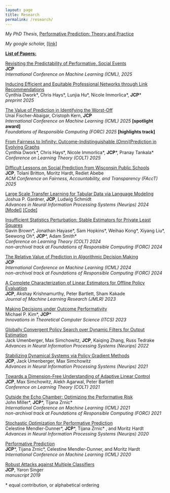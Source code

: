 ```yaml
---
layout: page
title: Research
permalink: /research/
---
```


*My PhD Thesis*, [Performative Prediction: Theory and Practice](https://www2.eecs.berkeley.edu/Pubs/TechRpts/2023/EECS-2023-80.pdf)

*My google scholar,* [[link]](https://scholar.google.com/citations?user=TeBmXz4AAAAJ&hl=en&oi=ao) 

 <ins>**List of Papers:**</ins>

[Revisiting the Predictability of Performative, Social Events](https://jcperdomo.org/pdfs/revisiting.pdf)  
**JCP**  
*International Conference on Machine Learning (ICML), 2025*   
 
[Inducing Efficient and Equitable Professional Networks through Link Recommendations](https://arxiv.org/pdf/2503.04542)       
Cynthia Dwork\*, Chris Hays\*, Lunjia Hu\*, Nicole Immorlica\*, **JCP**\*      
*preprint 2025*     

[The Value of Prediction in Identifying the Worst-Off](https://arxiv.org/pdf/2501.19334)     
Unai Fischer-Abaigar, Cristoph Kern, **JCP**    
*International Conference on Machine Learning (ICML) 2025* **[spotlight award]**     
*Foundations of Responsible Computing (FORC) 2025* **[highlights track]**     

[From Fairness to Infinity: Outcome-Indistinguishable (Omni)Prediction in Evolving Graphs](https://arxiv.org/pdf/2411.17582)    
Cynthia Dwork\*, Chris Hays\*, Nicole Immorlica\*, **JCP**\*, Pranay Tankala\*   
*Conference on Learning Theory (COLT) 2025*   

[Difficult Lessons on Social Prediction from Wisconsin Public Schools](/pdfs/difficult_lessons.pdf)    
**JCP**, Tolani Britton, Moritz Hardt, Rediet Abebe   
*ACM Conference on Fairness, Accountability, and Transparency (FAccT) 2025*    

[Large Scale Transfer Learning for Tabular Data via Language Modeling](https://arxiv.org/pdf/2406.12031)     
Joshua P. Gardner, **JCP**, Ludwig Schmidt    
*Advances in Neural Information Processing Systems (Neurips) 2024*     
[[Model]](https://huggingface.co/mlfoundations/tabula-8b)  [[Code]](https://github.com/mlfoundations/rtfm)   

[Insufficient Statistics Perturbation: Stable Estimators for Private Least Squares](https://arxiv.org/pdf/2404.15409.pdf)  
Gavin Brown\*, Jonathan Hayase\*, Sam Hopkins\*, Weihao Kong\*, Xiyang Liu\*, Seewong Oh\*, **JCP**\*, Adam Smith\*    
*Conference on Learning Theory (COLT) 2024*               
*non-archival track at Foundations of Responsible Computing (FORC) 2024*   

[The Relative Value of Prediction in Algorithmic Decision Making](https://arxiv.org/pdf/2312.08511.pdf)   
**JCP**   
*International Conference on Machine Learning (ICML) 2024*    
*non-archival track at Foundations of Responsible Computing (FORC) 2024*


[A Complete Characterization of Linear Estimators for Offline Policy Evaluation](https://arxiv.org/pdf/2203.04236.pdf)    
**JCP**, Akshay Krishnamurthy, Peter Bartlett, Sham Kakade   
*Journal of Machine Learning Research (JMLR) 2023*         


[Making Decisions under Outcome Performativity](http://arxiv.org/pdf/2210.01745.pdf)   
Michael P. Kim\*, **JCP**\*    
*Innovations in Theoretical Computer Science (ITCS) 2023*   


[Globally Convergent Policy Search over Dynamic Filters for Output Estimation](http://arxiv.org/pdf/2202.11659.pdf)      
Jack Umenberger, Max Simchowitz, **JCP**, Kaiqing Zhang, Russ Tedrake    
*Advances in Neural Information Processing Systems (Neurips) 2022*     


[Stabilizing Dynamical Systems via Policy Gradient Methods](https://arxiv.org/pdf/2110.06418.pdf)       
**JCP**, Jack Umenberger, Max Simchowitz    
*Advances in Neural Information Processing Systems (Neurips) 2021*    


[Towards a Dimension-Free Understanding of Adaptive Linear Control](https://arxiv.org/pdf/2103.10620.pdf)   
**JCP**, Max Simchowitz, Alekh Agarwal, Peter Bartlett   
*Conference on Learning Theory (COLT) 2021*             
    
    
[Outside the Echo Chamber: Optimizing the Performative Risk](https://arxiv.org/pdf/2102.08570.pdf)        
John Miller\*, **JCP**\*, Tijana Zrnic\*    
*International Conference on Machine Learning (ICML) 2021*    
*non-archival track at Foundations of Responsible Computing (FORC) 2021*    
       

[Stochastic Optimization for Performative Prediction](https://arxiv.org/pdf/2006.06887.pdf)         
Celestine Mendler-Dunner\*, **JCP**\*, Tijana Zrnic\* , and Moritz Hardt    
*Advances in Neural Information Processing Systems (Neurips) 2020*    
    

[Performative Prediction](https://arxiv.org/pdf/2002.06673.pdf)    
**JCP**\*, Tijana Zrnic\*, Celestine Mendler-Dunner, and Moritz Hardt   
*International Conference on Machine Learning (ICML) 2020*     
   

[Robust Attacks against Multiple Classifiers](https://arxiv.org/pdf/1906.02816.pdf)             
**JCP**, Yaron Singer   
*manuscript 2019*                 

\* equal contribution, or alphabetical ordering 

   

   
